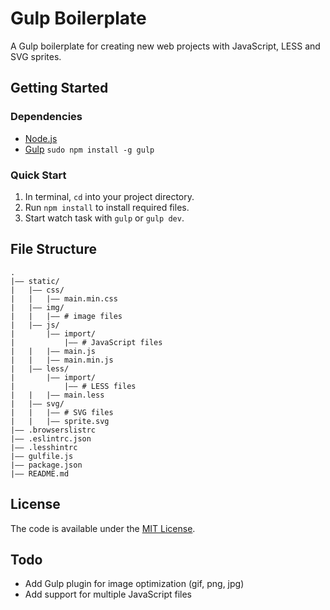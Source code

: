 # Gulp Boilerplate

A Gulp boilerplate for creating new web projects with JavaScript, LESS and SVG sprites.

## Getting Started

### Dependencies

- [Node.js](http://nodejs.org)
- [Gulp](http://gulpjs.com) `sudo npm install -g gulp`

### Quick Start

1. In terminal, `cd` into your project directory.
2. Run `npm install` to install required files.
3. Start watch task with `gulp` or `gulp dev`.

## File Structure

```
.
|—— static/
|   |—— css/
|   |   |—— main.min.css
|   |—— img/
|   |   |—— # image files
|   |—— js/
|       |—— import/
|           |—— # JavaScript files
|   |   |—— main.js
|   |   |—— main.min.js
|   |—— less/
|       |—— import/
|           |—— # LESS files
|   |   |—— main.less
|   |—— svg/
|   |   |—— # SVG files
|   |   |—— sprite.svg
|—— .browserslistrc
|—— .eslintrc.json
|—— .lesshintrc
|—— gulfile.js
|—— package.json
|—— README.md
```

## License

The code is available under the [MIT License](LICENSE.md).

## Todo

* Add Gulp plugin for image optimization (gif, png, jpg)
* Add support for multiple JavaScript files
